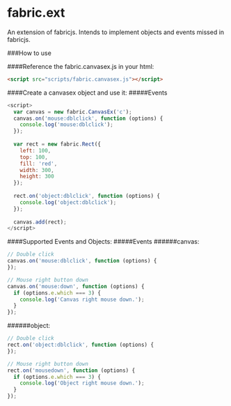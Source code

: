 fabric.ext
==========

An extension of fabricjs. Intends to implement objects and events missed in fabricjs.

###How to use

####Reference the fabric.canvasex.js in your html:
```html
<script src="scripts/fabric.canvasex.js"></script>
```

####Create a canvasex object and use it:
#####Events
```javascript
<script>
  var canvas = new fabric.CanvasEx('c');
  canvas.on('mouse:dblclick', function (options) {
    console.log('mouse:dblclick');
  });
  
  var rect = new fabric.Rect({
    left: 100,
    top: 100,
    fill: 'red',
    width: 300,
    height: 300
  });
  
  rect.on('object:dblclick', function (options) {
    console.log('object:dblclick');
  });
  
  canvas.add(rect);
</script>
```
####Supported Events and Objects:
#####Events
######canvas:
```javascript
// Double click
canvas.on('mouse:dblclick', function (options) {
});

// Mouse right button down
canvas.on('mouse:down', function (options) {
  if (options.e.which === 3) {
    console.log('Canvas right mouse down.');
  }
});
```
######object:
```javascript
// Double click
rect.on('object:dblclick', function (options) {
});

// Mouse right button down
rect.on('mousedown', function (options) {
  if (options.e.which === 3) {
    console.log('Object right mouse down.');
  }
});

```
